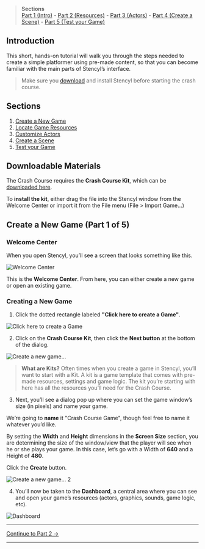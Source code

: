 > **Sections**<br/>[Part 1 (Intro)](http://www.stencyl.com/help/viewArticle/143/) - [Part 2  (Resources)](http://www.stencyl.com/help/viewArticle/144/) - [Part 3  (Actors)](http://www.stencyl.com/help/viewArticle/145/) - [Part 4 (Create a Scene)](http://www.stencyl.com/help/viewArticle/146/) - [Part 5 (Test your Game)](http://www.stencyl.com/help/viewArticle/147/)


## Introduction
This short, hands-on tutorial will walk you through the steps needed to create a simple platformer using pre-made content, so that you can become familiar with the main parts of Stencyl’s interface.

> Make sure you [download](http://www.stencyl.com/download/) and install Stencyl before starting the crash course.


## Sections
1. [Create a New Game](http://www.stencyl.com/help/viewArticle/143/)
2. [Locate Game Resources](http://www.stencyl.com/help/viewArticle/144/)
3. [Customize Actors](http://www.stencyl.com/help/viewArticle/145/)
4. [Create a Scene](http://www.stencyl.com/help/viewArticle/146/)
5. [Test your Game](http://www.stencyl.com/help/viewArticle/147/)


## Downloadable Materials
The Crash Course requires the **Crash Course Kit**, which can be [downloaded here](Crash%20Course%20Kit.stencyl).

To **install the kit**, either drag the file into the Stencyl window from the Welcome Center or import it from the File menu (File > Import Game…)

## Create a New Game (Part 1 of 5)
### Welcome Center
When you open Stencyl, you’ll see a screen that looks something like this.

![Welcome Center](https://raw.githubusercontent.com/Stencyl/stencylpedia/master/crash-course-1/images/crash-course-1.png)

This is the **Welcome Center**. From here, you can either create a new game or open an existing game.

### Creating a New Game
1. Click the dotted rectangle labeled **"Click here to create a Game"**.

  ![Click here to create a Game](https://raw.githubusercontent.com/Stencyl/stencylpedia/master/crash-course-1/images/crash-course-2.png)

2. Click on the **Crash Course Kit**, then click the **Next button** at the bottom of the dialog.

  ![Create a new game...](https://raw.githubusercontent.com/Stencyl/stencylpedia/master/crash-course-1/images/crash-course-3.png)

  > **What are Kits?** Often times when you create a game in Stencyl, you’ll want to start with a Kit. A kit is a game template that comes with pre-made resources, settings and game logic. The kit you’re starting with here has all the resources you’ll need for the Crash Course.

3. Next, you’ll see a dialog pop up where you can set the game window’s size (in pixels) and name your game.

  We’re going to **name** it "Crash Course Game", though feel free to name it whatever you’d like.

  By setting the **Width** and **Height** dimensions in the **Screen Size** section, you are determining the size of the window/view that the player will see when he or she plays your game. In this case, let’s go with a Width of **640** and a Height of **480**. 

  Click the **Create** button.

  ![Create a new game... 2](https://raw.githubusercontent.com/Stencyl/stencylpedia/master/crash-course-1/images/crash-course-4.png)<br/>

4. You’ll now be taken to the **Dashboard**, a central area where you can see and open your game’s resources (actors, graphics, sounds, game logic, etc).

![Dashboard](https://raw.githubusercontent.com/Stencyl/stencylpedia/master/crash-course-1/images/crash-course-5.png)

***

<a role="button" class="btn btn-primary btn-lg action-button2" href="http://www.stencyl.com/help/viewArticle/144/">Continue to Part 2 &rarr;</a>

***
